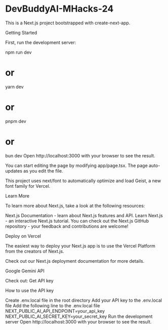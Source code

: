# DevBuddyAI-MHacks-24
This is a Next.js project bootstrapped with create-next-app.

Getting Started

First, run the development server:

npm run dev
# or
yarn dev
# or
pnpm dev
# or
bun dev
Open http://localhost:3000 with your browser to see the result.

You can start editing the page by modifying app/page.tsx. The page auto-updates as you edit the file.

This project uses next/font to automatically optimize and load Geist, a new font family for Vercel.

Learn More

To learn more about Next.js, take a look at the following resources:

Next.js Documentation - learn about Next.js features and API.
Learn Next.js - an interactive Next.js tutorial.
You can check out the Next.js GitHub repository - your feedback and contributions are welcome!

Deploy on Vercel

The easiest way to deploy your Next.js app is to use the Vercel Platform from the creators of Next.js.

Check out our Next.js deployment documentation for more details.

Google Gemini API

Check out: Get API key

How to use the API key

Create .env.local file in the root directory
Add your API key to the .env.local file
Add the following line to the .env.local file
NEXT_PUBLIC_AI_API_ENDPOINT=your_api_key
NEXT_PUBLIC_AI_SECRET_KEY=your_secret_key
Run the development server
Open http://localhost:3000 with your browser to see the result.
